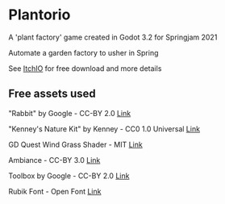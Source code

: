 # Plantorio
A 'plant factory' game created in Godot 3.2 for Springjam 2021

Automate a garden factory to usher in Spring

See [ItchIO](https://sundowns.itch.io/plantorio) for free download and more details

## Free assets used

"Rabbit" by Google - CC-BY 2.0
[Link](https://poly.google.com/view/dyeBDJxhDwP)

"Kenney's Nature Kit" by Kenney - CC0 1.0 Universal
[Link](https://www.kenney.nl/assets/nature-kit)

GD Quest Wind Grass Shader - MIT
[Link](https://godotshaders.com/shader/stylized-grass-with-wind-and-deformation/)

Ambiance - CC-BY 3.0
[Link](https://freesound.org/people/inchadney/sounds/100505/)

Toolbox by Google - CC-BY 2.0
[Link](https://poly.google.com/view/20JcnkCnbAc)

Rubik Font - ​Open Font
[Link](https://fonts.google.com/specimen/Rubik)